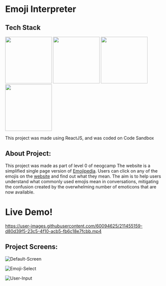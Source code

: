 # Emoji Interpreter

## Tech Stack

<p float="left">
<img src = "https://upload.wikimedia.org/wikipedia/commons/thumb/6/61/HTML5_logo_and_wordmark.svg/768px-HTML5_logo_and_wordmark.svg.png?20170517184425" height="150">

<img src = "https://upload.wikimedia.org/wikipedia/commons/thumb/3/3d/CSS.3.svg/642px-CSS.3.svg.png?20160504153216" height="150">

<img src = "https://upload.wikimedia.org/wikipedia/commons/thumb/b/ba/Javascript_badge.svg/219px-Javascript_badge.svg.png?20160504163251" height="150">

<img src = "https://upload.wikimedia.org/wikipedia/commons/thumb/a/a7/React-icon.svg/768px-React-icon.svg.png?20220125121207" height="150">
</p>

<p>This project was made using ReactJS, and was coded on Code Sandbox</p>

## About Project:
This project was made as part of level 0 of neogcamp
The website is a simplified single page version of [Emojipedia](https://emojipedia.org). Users can click on any of the emojis on the [website](https://wro0hr.csb.app/) and find out what they mean. The aim is to help users understand what commonly used emojis mean in conversations, mitigating the confusion created by the overwhelming number of emoticons that are now available.

# Live Demo!


https://user-images.githubusercontent.com/60094625/211455159-d80d39f5-23c5-4f10-acb5-fb6c18e7fcbb.mp4


## Project Screens:

![Default-Screen](https://user-images.githubusercontent.com/60094625/211453879-45aa5f35-9886-42cc-9aee-6015cee6d69e.PNG)

![Emoji-Select](https://user-images.githubusercontent.com/60094625/211454086-fad26b17-d3e0-4042-a16d-012a43790efc.PNG)

![User-Input](https://user-images.githubusercontent.com/60094625/211454379-91d1c0dd-e04d-4ea8-9041-a64071322d71.PNG)
